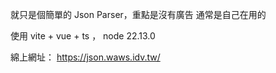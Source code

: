 就只是個簡單的 Json Parser，重點是沒有廣告
通常是自己在用的

使用 vite + vue + ts ， node 22.13.0

綿上網址： <a href="https://json.waws.idv.tw/" target="_blank">https://json.waws.idv.tw/</a>
